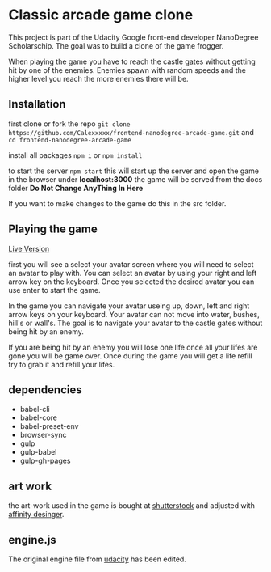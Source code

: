 # Classic arcade game clone

This project is part of the Udacity Google front-end developer NanoDegree Scholarschip.
The goal was to build a clone of the game frogger.

When playing the game you have to reach the castle gates without getting hit by one of the enemies.
Enemies spawn with random speeds and the higher level you reach the more enemies there will be.

## Installation

first clone or fork the repo
`git clone https://github.com/Calexxxxx/frontend-nanodegree-arcade-game.git` and `cd frontend-nanodegree-arcade-game`

install all packages
`npm i` or `npm install`

to start the server
`npm start`
this will start up the server and open the game in the browser under **localhost:3000**
the game will be served from the docs folder **Do Not Change AnyThing In Here**

If you want to make changes to the game do this in the src folder.

## Playing the game

[Live Version](https://calexxxxx.github.io/frontend-nanodegree-arcade-game/)

first you will see a select your avatar screen where you will need to select an avatar to play with.
You can select an avatar by using your right and left arrow key on the keyboard.
Once you selected the desired avatar you can use enter to start the game.

In the game you can navigate your avatar useing up, down, left and right arrow keys on your keyboard.
Your avatar can not move into water, bushes, hill's or wall's.
The goal is to navigate your avatar to the castle gates without being hit by an enemy.

If you are being hit by an enemy you will lose one life once all your lifes are gone you will be game over.
Once during the game you will get a life refill try to grab it and refill your lifes.

## dependencies

* babel-cli
* babel-core
* babel-preset-env
* browser-sync
* gulp
* gulp-babel
* gulp-gh-pages

## art work

the art-work used in the game is bought at [shutterstock](https://www.shutterstock.com) and adjusted with [affinity desinger](https://affinity.serif.com/en-gb/).

## engine.js

The original engine file from [udacity](https://github.com/udacity/frontend-nanodegree-arcade-game) has been edited.
